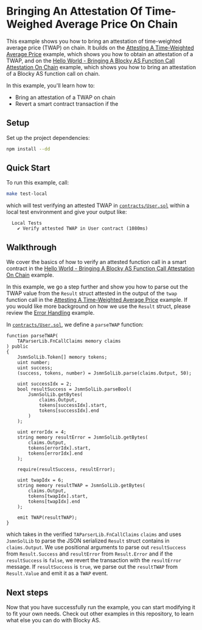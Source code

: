 # Bringing An Attestation Of Time-Weighed Average Price On Chain

This example shows you how to bring an attestation of time-weighted average price (TWAP)
on chain. It builds on the 
[Attesting A Time-Weighted Average Price](../attest_fn_call) 
example, which shows you how to obtain an attestation of a TWAP, and on the
[Hello World - Bringing A Blocky AS Function Call Attestation On Chain](../../hello_world_on_chain)
example, which shows you how to bring an attestation of a Blocky AS function
call on chain.

In this example, you'll learn how to:

- Bring an attestation of a TWAP on chain 
- Revert a smart contract transaction if the 

## Setup

Set up the project dependencies:

```bash
npm install --dd
```

## Quick Start

To run this example, call:

```bash
make test-local
```

which will test verifying an attested TWAP in
[`contracts/User.sol`](contracts/User.sol)
within a local test environment and give your output like:

```
  Local Tests
    ✔ Verify attested TWAP in User contract (1080ms)
```

## Walkthrough

We cover the basics of how to verify an attested function call in a smart 
contract in the
[Hello World - Bringing A Blocky AS Function Call Attestation On Chain](../../hello_world_on_chain)
example. 

In this example, we go a step further and show you how to parse out the 
TWAP value from the `Result` struct attested in the output of the `twap` function
call in the [Attesting A Time-Weighted Average Price](../attest_fn_call) example.
If you would like more background on how we use the `Result` struct, please 
review the [Error Handling](../../error_handling) example.

In [`contracts/User.sol`](contracts/User.sol), we define a `parseTWAP` function:

```solidity
function parseTWAP(
    TAParserLib.FnCallClaims memory claims
) public
{
    JsmnSolLib.Token[] memory tokens;
    uint number;
    uint success;
    (success, tokens, number) = JsmnSolLib.parse(claims.Output, 50);

    uint successIdx = 2;
    bool resultSuccess = JsmnSolLib.parseBool(
        JsmnSolLib.getBytes(
            claims.Output,
            tokens[successIdx].start,
            tokens[successIdx].end
        )
    );

    uint errorIdx = 4;
    string memory resultError = JsmnSolLib.getBytes(
        claims.Output,
        tokens[errorIdx].start,
        tokens[errorIdx].end
    );

    require(resultSuccess, resultError);

    uint twapIdx = 6;
    string memory resultTWAP = JsmnSolLib.getBytes(
        claims.Output,
        tokens[twapIdx].start,
        tokens[twapIdx].end
    );

    emit TWAP(resultTWAP);
}
```

which takes in the verified `TAParserLib.FnCallClaims` `claims` and uses
`JsmnSolLib` to parse the JSON serialized `Result` struct contains in
`claims.Output`. We use positional arguments to parse out `resultSuccess` from
`Result.Success` and `resultError` from `Result.Error` and if the
`resultSuccess` is `false`, we revert the transaction with the `resultError`
message. If `resultSuccess` is `true`, we parse out the `resultTWAP` from
`Result.Value` and emit it as a `TWAP` event.

## Next steps

Now that you have successfully run the example, you can start modifying it to
fit your own needs. Check out other examples in this repository, to learn what
else you can do with Blocky AS.
